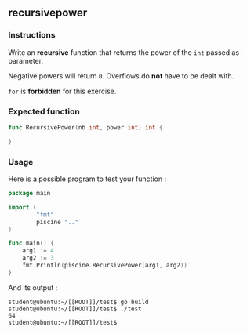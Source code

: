 ## recursivepower

### Instructions

Write an **recursive** function that returns the power of the `int` passed as parameter.

Negative powers will return `0`. Overflows do **not** have to be dealt with.

`for` is **forbidden** for this exercise.

### Expected function

```go
func RecursivePower(nb int, power int) int {

}
```

### Usage

Here is a possible program to test your function :

```go
package main

import (
        "fmt"
        piscine ".."
)

func main() {
	arg1 := 4
	arg2 := 3
	fmt.Println(piscine.RecursivePower(arg1, arg2))
}
```

And its output :

```console
student@ubuntu:~/[[ROOT]]/test$ go build
student@ubuntu:~/[[ROOT]]/test$ ./test
64
student@ubuntu:~/[[ROOT]]/test$
```
